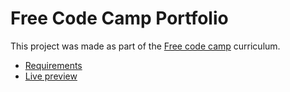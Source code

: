 # Free Code Camp Portfolio

This project was made as part of the [Free code camp](https://www.freecodecamp.org/) curriculum.

- [Requirements](https://www.freecodecamp.org/learn/responsive-web-design/responsive-web-design-projects/build-a-personal-portfolio-webpage)
- [Live preview](https://thiagobitencourt.github.io/freecodecamp-portfolio/)
